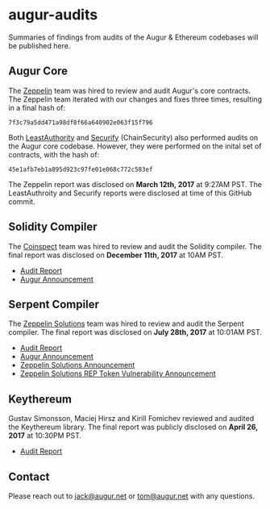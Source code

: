 # augur-audits

Summaries of findings from audits of the Augur & Ethereum codebases will be published here.

## Augur Core

The [Zeppelin](https://zeppelin.solutions) team was hired to review and audit Augur's core contracts. The Zeppelin team iterated with our changes and fixes three times, resulting in a final hash of: 

`7f3c79a5dd471a98df8f66a640902e063f15f796`

Both [LeastAuthority](https://leastauthority.com) and [Securify](https://securify.ch) (ChainSecurity) also performed audits on the Augur core codebase. However, they were performed on the inital set of contracts, with the hash of: 

`45e1afb7eb1a895d923c97fe01e068c772c583ef`

The Zeppelin report was disclosed on **March 12th, 2017** at 9:27AM PST. The LeastAuthroity and Securify reports were disclosed at time of this GitHub commit. 


## Solidity Compiler
The [Coinspect](https://coinspect.com) team was hired to review and audit the Solidity compiler. The final report was disclosed on **December 11th, 2017** at 10AM PST. 

- [Audit Report](https://github.com/tomkysar/augur-audits/blob/master/solidity-compilier/Coinspect%20-%20Solidity%20Compiler%20Audit%20v1.0.pdf)
- [Augur Announcement](https://medium.com/@AugurProject/solidity-compiler-audit-report-1832cedb50a8)

## Serpent Compiler
The [Zeppelin Solutions](https://zeppelin.solutions) team was hired to review and audit the Serpent compiler. The final report was disclosed on **July 28th, 2017** at 10:01AM PST.

- [Audit Report](https://github.com/tomkysar/augur-audits/blob/master/serpent-compilier/Zeppelin%20Solutions%20-%20Serpent%20Compiler%20Audit%20v1.0.0.pdf)
- [Augur Announcement](https://medium.com/@AugurProject/serpent-compiler-vulnerability-rep-solidity-migration-5d91e4ae90dd)
- [Zeppelin Solutions Announcement](https://blog.zeppelin.solutions/serpent-compiler-audit-3095d1257929)
- [Zeppelin Solutions REP Token Vulnerability Announcement](https://blog.zeppelin.solutions/augur-rep-token-critical-vulnerability-disclosure-3d8bdffd79d2)

## Keythereum 
Gustav Simonsson, Maciej Hirsz and Kirill Fomichev reviewed and audited the Keythereum library. The final report was publicly disclosed on **April 26, 2017** at 10:30PM PST.

- [Audit Report](https://github.com/tomkysar/augur-audits/blob/master/keythereum/keythereum-audit.md)



## Contact

Please reach out to [jack@augur.net](mailto:jack@augur.net) or [tom@augur.net](mailto:tom@augur.net) with any questions. 